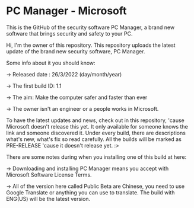 # PC Manager - Microsoft
This is the GitHub of the security software PC Manager, a brand new software that brings security and safety to your PC.

Hi, I'm the owner of this repository. This repository uploads the latest update of the brand new security software, PC Manager.

Some info about it you should know:

-> Released date <The first released>: 26/3/2022 (day/month/year)

-> The first build ID: 1.1

-> The aim: Make the computer safer and faster than ever

-> The owner isn't an engineer or a people works in Microsoft.

To have the latest updates and news, check out in this repository, 'cause Microsoft doesn't release this yet. It only available for someone knows the link and someone discovered it. Under every build, there are descriptions what's new, what's fix so read carefully. All the builds will be marked as PRE-RELEASE 'cause it doesn't release yet. :>

There are some notes during when you installing one of this build at here:

-> Downloading and installing PC Manager means you accept with Microsoft Software License Terms.

-> All of the version here called Public Beta are Chinese, you need to use Google Translate or anything you can use to translate. The build with ENG(US) will be the latest version.
